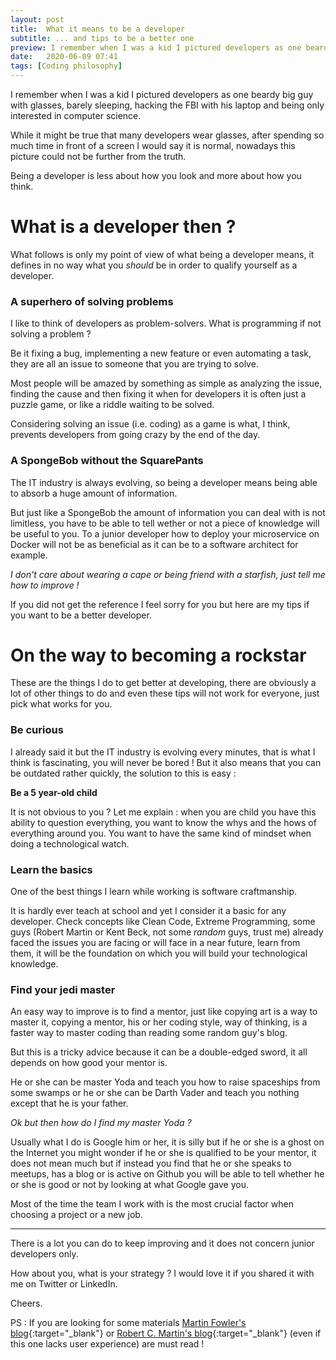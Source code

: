 ```yaml
---
layout: post
title:  What it means to be a developer
subtitle: ... and tips to be a better one
preview: I remember when I was a kid I pictured developers as one beardy big guy with glasses, barely sleeping, hacking the FBI with his laptop and being only interested in computer science. While it might be true that many developers wear glasses, after spending so much time in front of a screen I would say it is normal, nowadays this picture could not be further from the truth.
date:   2020-06-09 07:41
tags: [Coding philosophy]
---
```


I remember when I was a kid I pictured developers as one beardy big guy with glasses, barely sleeping, hacking the FBI with his laptop and being only interested in computer science.

While it might be true that many developers wear glasses, after spending so much time in front of a screen I would say it is normal, nowadays this picture could not be further from the truth.

Being a developer is less about how you look and more about how you think.

# What is a developer then ?

What follows is only my point of view of what being a developer means, it defines in no way what you _should_ be in order to qualify yourself as a developer.

### A superhero of solving problems

I like to think of developers as problem-solvers. What is programming if not solving a problem ? 

Be it fixing a bug, implementing a new feature or even automating a task, they are all an issue to someone that you are trying to solve.

Most people will be amazed by something as simple as analyzing the issue, finding the cause and then fixing
it when for developers it is often just a puzzle game, or like a riddle waiting to be solved.

Considering solving an issue (i.e. coding) as a game is what, I think, prevents developers from going crazy by the end of the day.

### A SpongeBob without the SquarePants

The IT industry is always evolving, so being a developer means being able to absorb a huge amount of information.

But just like a SpongeBob the amount of information you can deal with is not limitless, you have to be able to tell wether or not a piece of knowledge will be useful to you. To a junior developer how to deploy your microservice on Docker will not be as beneficial as it can be to a software architect for example.

_I don't care about wearing a cape or being friend with a starfish, just tell me how to improve !_

If you did not get the reference I feel sorry for you but here are my tips if you want to be a better developer.

# On the way to becoming a rockstar

These are the things I do to get better at developing, there are obviously a lot of other things to do
and even these tips will not work for everyone, just pick what works for you.

### Be curious

I already said it but the IT industry is evolving every minutes, that is what I think is fascinating,
you will never be bored ! But it also means that you can be outdated rather quickly, the solution to this
is easy :

__Be a 5 year-old child__

It is not obvious to you ? Let me explain : when you are child you have this ability to question everything,
you want to know the whys and the hows of everything around you. You want to have the same kind of mindset
when doing a technological watch.

### Learn the basics

One of the best things I learn while working is software craftmanship. 

It is hardly ever teach at school and yet I consider it a basic for any developer. Check concepts like Clean Code, Extreme Programming, some guys (Robert Martin or Kent Beck, not some _random_ guys, trust me) already faced the issues you are facing or will face in a near future, learn from them, it will be the foundation on which you will build your technological knowledge.

### Find your jedi master

An easy way to improve is to find a mentor, just like copying art is a way to master it, copying a mentor, his or her coding style, way of thinking, is a faster way to master coding than reading some random guy's blog. 

But this is a tricky advice because it can be a double-edged sword, it all depends on how good your mentor is.

He or she can be master Yoda and teach you how to raise spaceships from some swamps or he or she can be Darth Vader and teach you nothing except that he is your father.

_Ok but then how do I find my master Yoda ?_

Usually what I do is Google him or her, it is silly but if he or she is a ghost on the Internet you might wonder
if he or she is qualified to be your mentor, it does not mean much but if instead you find that he or she speaks to meetups, has a blog or is active on Github you will be able to tell whether he or she is good or not by looking at what Google gave you. 

Most of the time the team I work with is the most crucial factor when choosing a project or a new job.

***

There is a lot you can do to keep improving and it does not concern junior developers only.

How about you, what is your strategy ? I would love it if you shared it with me on Twitter or LinkedIn.

Cheers.

PS : If you are looking for some materials [Martin Fowler's blog](https://martinfowler.com){:target="_blank"} or [Robert C. Martin's blog](https://blog.cleancoder.com){:target="_blank"} (even if this one lacks user experience) are must read !
